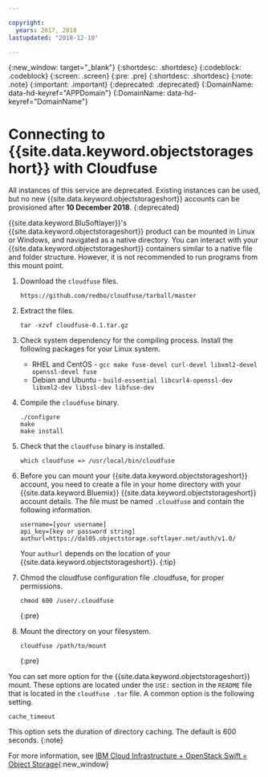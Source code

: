 ```yaml
---

copyright:
  years: 2017, 2018
lastupdated: "2018-12-10"

---
```

{:new_window: target="_blank"}
{:shortdesc: .shortdesc}
{:codeblock: .codeblock}
{:screen: .screen}
{:pre: .pre}
{:shortdesc: .shortdesc}
{:note: .note}
{:important: .important}
{:deprecated: .deprecated}
{:DomainName: data-hd-keyref="APPDomain"}
{:DomainName: data-hd-keyref="DomainName"}

# Connecting to {{site.data.keyword.objectstorageshort}} with Cloudfuse

All instances of this service are deprecated. Existing instances can be used, but no new {{site.data.keyword.objectstorageshort}} accounts can be provisioned after **10 December 2018**.
{:deprecated}

{{site.data.keyword.BluSoftlayer}}'s {{site.data.keyword.objectstorageshort}} product can be mounted in Linux or Windows, and navigated as a native directory. You can interact with your {{site.data.keyword.objectstorageshort}} containers similar to a native file and folder structure. However, it is not recommended to run programs from this mount point.

1. Download the `cloudfuse` files.
   ```
   https://github.com/redbo/cloudfuse/tarball/master
   ```

2. Extract the files.
   ```
   tar -xzvf cloudfuse-0.1.tar.gz
   ```

3. Check system dependency for the compiling process. Install the following packages for your Linux system.
   - RHEL and CentOS - `gcc make fuse-devel curl-devel libxml2-devel openssl-devel fuse`
   - Debian and Ubuntu - `build-essential libcurl4-openssl-dev libxml2-dev libssl-dev libfuse-dev`

4. Compile the `cloudfuse` binary.
   ```
   ./configure
   make
   make install
   ```

5. Check that the `cloudfuse` binary is installed.
   ```
   which cloudfuse => /usr/local/bin/cloudfuse
   ```

6. Before you can mount your {{site.data.keyword.objectstorageshort}} account, you need to create a file in your home directory with your {{site.data.keyword.Bluemix}} {{site.data.keyword.objectstorageshort}} account details. The file must be named `.cloudfuse` and contain the following information.

   ```
   username=[your username]
   api_key=[key or password string]
   authurl=https://dal05.objectstorage.softlayer.net/auth/v1.0/
    ```

   Your `authurl` depends on the location of your {{site.data.keyword.objectstorageshort}}.
   {:tip}

7. Chmod the cloudfuse configuration file .cloudfuse, for proper permissions.
   ```
   chmod 600 /user/.cloudfuse
   ```
   {:pre}

8. Mount the directory on your filesystem.
   ```
   cloudfuse /path/to/mount
   ```
   {:pre}


You can set more option for the {{site.data.keyword.objectstorageshort}} mount. These options are located under the `USE:` section in the `README` file that is located in the `cloudfuse .tar` file. A common option is the following setting.

```
cache_timeout
```

This option sets the duration of directory caching. The default is 600 seconds.
{:note}

For more information, see [IBM Cloud Infrastructure + OpenStack Swift = Object Storage](http://blog.softlayer.com/2012/softlayer-openstack-swift-softlayer-object-storage/){:new_window}
